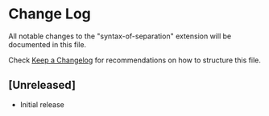 # Change Log

All notable changes to the "syntax-of-separation" extension will be documented in this file.

Check [Keep a Changelog](http://keepachangelog.com/) for recommendations on how to structure this file.

## [Unreleased]

- Initial release
